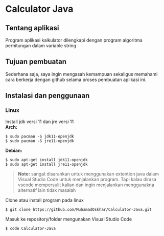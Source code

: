 # Calculator Java

## Tentang aplikasi

Program aplikasi kalkulator dilengkapi dengan program algoritma perhitungan dalam variable string

## Tujuan pembuatan

Sederhana saja, saya ingin mengasah kemampuan sekaligus memahami cara berkerja dengan github selama proses pembuatan aplikasi ini.

## Instalasi dan penggunaan

### Linux

Install jdk versi 11 dan jre versi 11 <br/>
**Arch:**
```
$ sudo pacman -S jdk11-openjdk
$ sudo pacman -S jre11-openjdk
```
**Debian:**
```
$ sudo apt-get install jdk11-openjdk
$ sudo apt-get install jre11-openjdk
```

> **Note:** sangat disarankan untuk menggunakan extention java dalam Visual Studio Code untuk menjalankan program. Tapi kalau dirasa vscode mempersulit kalian dan ingin menjalankan menggunakna alternatif lain tidak masalah

Clone atau install program pada linux
```
$ git clone https://github.com/MuhamadOskhar/Calculator-Java.git
```

Masuk ke repository/folder mengunakan Visual Studio Code
```
$ code Calculator-Java
```
